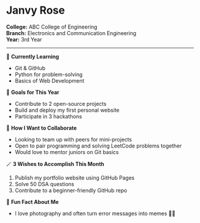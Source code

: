 
# Janvy Rose

**College:** ABC College of Engineering  
**Branch:** Electronics and Communication Engineering  
**Year:** 3rd Year

---

🌱 **Currently Learning**  
- Git & GitHub  
- Python for problem-solving  
- Basics of Web Development

🎯 **Goals for This Year**  
- Contribute to 2 open-source projects  
- Build and deploy my first personal website  
- Participate in 3 hackathons

👯 **How I Want to Collaborate**  
- Looking to team up with peers for mini-projects  
- Open to pair programming and solving LeetCode problems together  
- Would love to mentor juniors on Git basics

🪄 **3 Wishes to Accomplish This Month**  
1. Publish my portfolio website using GitHub Pages  
2. Solve 50 DSA questions  
3. Contribute to a beginner-friendly GitHub repo

💬 **Fun Fact About Me**  
- I love photography and often turn error messages into memes 📸😂

